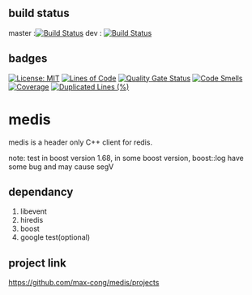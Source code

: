 ## build status 
master :[![Build Status](https://travis-ci.org/maxcong001/medis.svg?branch=master)](https://travis-ci.org/maxcong001/medis) dev : [![Build Status](https://travis-ci.org/maxcong001/medis.svg?branch=dev)](https://travis-ci.org/maxcong001/medis)
## badges    
[![License: MIT](https://img.shields.io/badge/License-MIT-yellow.svg)](https://opensource.org/licenses/MIT)
[![Lines of Code](https://sonarcloud.io/api/project_badges/measure?project=max-cong_medis&metric=ncloc)](https://sonarcloud.io/dashboard?id=max-cong_medis)
[![Quality Gate Status](https://sonarcloud.io/api/project_badges/measure?project=max-cong_medis&metric=alert_status)](https://sonarcloud.io/dashboard?id=max-cong_medis)
[![Code Smells](https://sonarcloud.io/api/project_badges/measure?project=max-cong_medis&metric=code_smells)](https://sonarcloud.io/dashboard?id=max-cong_medis)
[![Coverage](https://sonarcloud.io/api/project_badges/measure?project=max-cong_medis&metric=coverage)](https://sonarcloud.io/dashboard?id=max-cong_medis)
[![Duplicated Lines (%)](https://sonarcloud.io/api/project_badges/measure?project=max-cong_medis&metric=duplicated_lines_density)](https://sonarcloud.io/dashboard?id=max-cong_medis)


# medis
medis is a header only C++ client for redis.    

note: test in boost version 1.68, in some boost version, boost::log have some bug and may cause segV

## dependancy

1. libevent     
2. hiredis    
3. boost    
4. google test(optional)


## project link 
https://github.com/max-cong/medis/projects
